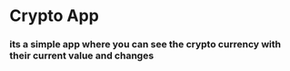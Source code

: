 # Crypto App 
### its a simple app where you can see the crypto currency with their current value and changes 